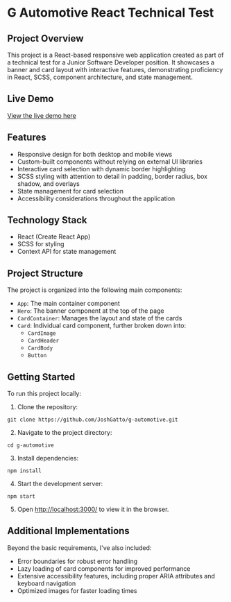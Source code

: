 # G Automotive React Technical Test

## Project Overview

This project is a React-based responsive web application created as part of a technical test for a Junior Software Developer position. It showcases a banner and card layout with interactive features, demonstrating proficiency in React, SCSS, component architecture, and state management.

## Live Demo

[View the live demo here](https://g-automotive-nine.vercel.app/)

## Features

- Responsive design for both desktop and mobile views
- Custom-built components without relying on external UI libraries
- Interactive card selection with dynamic border highlighting
- SCSS styling with attention to detail in padding, border radius, box shadow, and overlays
- State management for card selection
- Accessibility considerations throughout the application

## Technology Stack

- React (Create React App)
- SCSS for styling
- Context API for state management

## Project Structure

The project is organized into the following main components:

- `App`: The main container component
- `Hero`: The banner component at the top of the page
- `CardContainer`: Manages the layout and state of the cards
- `Card`: Individual card component, further broken down into:
  - `CardImage`
  - `CardHeader`
  - `CardBody`
  - `Button`

## Getting Started

To run this project locally:

1. Clone the repository:
```
git clone https://github.com/JoshGatto/g-automotive.git
```
2. Navigate to the project directory:
```
cd g-automotive
```
3. Install dependencies:
```
npm install
```
4. Start the development server:
```
npm start
```
5. Open [http://localhost:3000/](http://localhost:3000/) to view it in the browser.

## Additional Implementations

Beyond the basic requirements, I've also included:

- Error boundaries for robust error handling
- Lazy loading of card components for improved performance
- Extensive accessibility features, including proper ARIA attributes and keyboard navigation
- Optimized images for faster loading times
